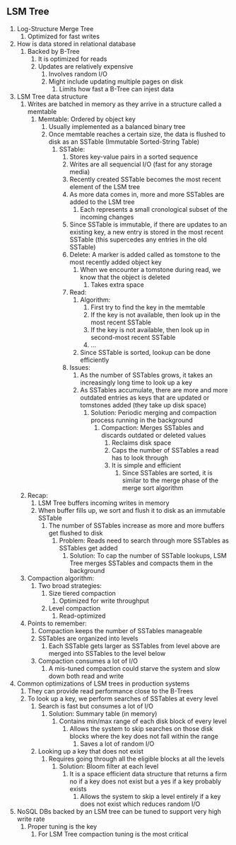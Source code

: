 ## LSM Tree ##
1. Log-Structure Merge Tree
	1. Optimized for fast writes
2. How is data stored in relational database
	1. Backed by B-Tree
		1. It is optimized for reads
		2. Updates are relatively expensive
			1. Involves random I/O
			2. Might include updating multiple pages on disk
				1. Limits how fast a B-Tree can injest data
3. LSM Tree data structure
	1. Writes are batched in memory as they arrive in a structure called a memtable
		1. Memtable: Ordered by object key
			1. Usually implemented as a balanced binary tree
			2. Once memtable reaches a certain size, the data is flushed to disk as an SSTable (Immutable Sorted-String Table)
				1. SSTable:
					1. Stores key-value pairs in a sorted sequence
					2. Writes are all sequencial I/O (fast for any storage media)
					3. Recently created SSTable becomes the most recent element of the LSM tree
					4. As more data comes in, more and more SSTables are added to the LSM tree
						1. Each represents a small cronological subset of the incoming changes
					5. Since SSTable is immutable, if there are updates to an existing key, a new entry is stored in the most recent SSTable (this supercedes any entries in the old SSTable)
					6. Delete: A marker is added called as tomstone to the most recently added object key
						1. When we encounter a tomstone during read, we know that the object is deleted
							1. Takes extra space
					7. Read:
						1. Algorithm:
							1. First try to find the key in the memtable
							2. If the key is not available, then look up in the most recent SSTable
							3. If the key is not available, then look up in second-most recent SSTable 
							4. ...
						2. Since SSTable is sorted, lookup can be done efficiently
					8. Issues:
						1. As the number of SSTables grows, it takes an increasingly long time to look up a key
						2. As SSTables accumulate, there are more and more outdated entries as keys that are updated or tomstones added (they take up disk space)
							1. Solution: Periodic merging and compaction process running in the background
								1. Compaction: Merges SSTables and discards outdated or deleted values
									1. Reclaims disk space
									2. Caps the number of SSTables a read has to look through
									3. It is simple and efficient
										1. Since SSTables are sorted, it is similar to the merge phase of the merge sort algorithm
	2. Recap:
		1. LSM Tree buffers incoming writes in memory
		2. When buffer fills up, we sort and flush it to disk as an immutable SSTable
			1. The number of SSTables increase as more and more buffers get flushed to disk
				1. Problem: Reads need to search through more SSTables as SSTables get added
					1. Solution: To cap the number of SSTable lookups, LSM Tree merges SSTables and compacts them in the background
	3. Compaction algorithm:
		1. Two broad strategies:
			1. Size tiered compaction
				1. Optimized for write throughput
			2. Level compaction
				1. Read-optimized
	4. Points to remember:
		1. Compaction keeps the number of SSTables manageable
		2. SSTables are organized into levels
			1. Each SSTable gets larger as SSTables from level above are merged into SSTables to the level below
		3. Compaction consumes a lot of I/O
			1. A mis-tuned compaction could starve the system and slow down both read and write
4. Common optimizations of LSM trees in production systems
	1. They can provide read performance close to the B-Trees
	2. To look up a key, we perform searches of SSTables at every level
		1. Search is fast but consumes a lot of I/O
			1. Solution: Summary table (in memory)
				1. Contains min/max range of each disk block of every level
					1. Allows the system to skip searches on those disk blocks where the key does not fall within the range
						1. Saves a lot of random I/O
		2. Looking up a key that does not exist
			1. Requires going through all the eligible blocks at all the levels
				1. Solution: Bloom filter at each level
					1. It is a space efficient data structure that returns a firm no if a key does not exist but a yes if a key probably exists
						1. Allows the system to skip a level entirely if a key does not exist which reduces random I/O
5. NoSQL DBs backed by an LSM tree can be tuned to support very high write rate
	1. Proper tuning is the key
		1. For LSM Tree compaction tuning is the most critical
